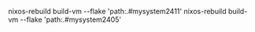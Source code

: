 nixos-rebuild build-vm --flake 'path:.#mysystem2411'
nixos-rebuild build-vm --flake 'path:.#mysystem2405'